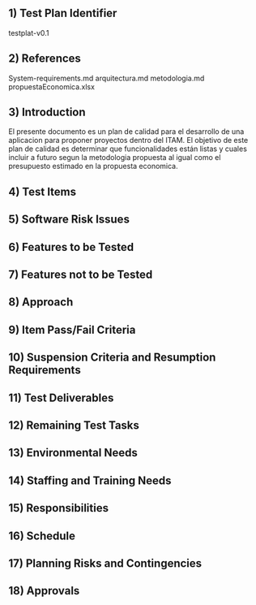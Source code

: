 ## 1) Test Plan Identifier 

  testplat-v0.1

## 2) References

  System-requirements.md
  arquitectura.md
  metodologia.md
  propuestaEconomica.xlsx
  
## 3) Introduction 

  El presente documento es un plan de calidad para el desarrollo de una aplicacion para proponer proyectos dentro del ITAM.
  El objetivo de este plan de calidad es determinar que funcionalidades están listas y cuales incluir a futuro segun la metodologia propuesta al igual como el presupuesto estimado en la propuesta economica.

## 4) Test Items 
## 5) Software Risk Issues 
## 6) Features to be Tested 
## 7) Features not to be Tested 
## 8) Approach  
## 9) Item Pass/Fail Criteria 
## 10) Suspension Criteria and Resumption Requirements 
## 11) Test Deliverables 
## 12) Remaining Test Tasks 
## 13) Environmental Needs 
## 14) Staffing and Training Needs 
## 15)  Responsibilities 
## 16)  Schedule 
## 17)  Planning Risks and Contingencies 
## 18)  Approvals 
